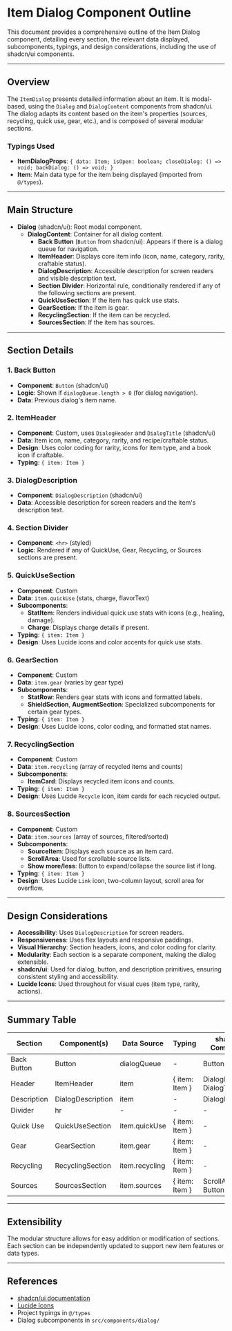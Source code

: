 # Item Dialog Component Outline

This document provides a comprehensive outline of the Item Dialog component, detailing every section, the relevant data displayed, subcomponents, typings, and design considerations, including the use of shadcn/ui components.

---

## Overview

The `ItemDialog` presents detailed information about an item. It is modal-based, using the `Dialog` and `DialogContent` components from shadcn/ui. The dialog adapts its content based on the item's properties (sources, recycling, quick use, gear, etc.), and is composed of several modular sections.

### Typings Used

-   **ItemDialogProps**: `{ data: Item; isOpen: boolean; closeDialog: () => void; backDialog: () => void; }`
-   **Item**: Main data type for the item being displayed (imported from `@/types`).

---

## Main Structure

-   **Dialog** (shadcn/ui): Root modal component.
    -   **DialogContent**: Container for all dialog content.
        -   **Back Button** (`Button` from shadcn/ui): Appears if there is a dialog queue for navigation.
        -   **ItemHeader**: Displays core item info (icon, name, category, rarity, craftable status).
        -   **DialogDescription**: Accessible description for screen readers and visible description text.
        -   **Section Divider**: Horizontal rule, conditionally rendered if any of the following sections are present.
        -   **QuickUseSection**: If the item has quick use stats.
        -   **GearSection**: If the item is gear.
        -   **RecyclingSection**: If the item can be recycled.
        -   **SourcesSection**: If the item has sources.

---

## Section Details

### 1. Back Button

-   **Component**: `Button` (shadcn/ui)
-   **Logic**: Shown if `dialogQueue.length > 0` (for dialog navigation).
-   **Data**: Previous dialog's item name.

### 2. ItemHeader

-   **Component**: Custom, uses `DialogHeader` and `DialogTitle` (shadcn/ui)
-   **Data**: Item icon, name, category, rarity, and recipe/craftable status.
-   **Design**: Uses color coding for rarity, icons for item type, and a book icon if craftable.
-   **Typing**: `{ item: Item }`

### 3. DialogDescription

-   **Component**: `DialogDescription` (shadcn/ui)
-   **Data**: Accessible description for screen readers and the item's description text.

### 4. Section Divider

-   **Component**: `<hr>` (styled)
-   **Logic**: Rendered if any of QuickUse, Gear, Recycling, or Sources sections are present.

### 5. QuickUseSection

-   **Component**: Custom
-   **Data**: `item.quickUse` (stats, charge, flavorText)
-   **Subcomponents**:
    -   **StatItem**: Renders individual quick use stats with icons (e.g., healing, damage).
    -   **Charge**: Displays charge details if present.
-   **Typing**: `{ item: Item }`
-   **Design**: Uses Lucide icons and color accents for quick use stats.

### 6. GearSection

-   **Component**: Custom
-   **Data**: `item.gear` (varies by gear type)
-   **Subcomponents**:
    -   **StatRow**: Renders gear stats with icons and formatted labels.
    -   **ShieldSection**, **AugmentSection**: Specialized subcomponents for certain gear types.
-   **Typing**: `{ item: Item }`
-   **Design**: Uses Lucide icons, color coding, and formatted stat names.

### 7. RecyclingSection

-   **Component**: Custom
-   **Data**: `item.recycling` (array of recycled items and counts)
-   **Subcomponents**:
    -   **ItemCard**: Displays recycled item icons and counts.
-   **Typing**: `{ item: Item }`
-   **Design**: Uses Lucide `Recycle` icon, item cards for each recycled output.

### 8. SourcesSection

-   **Component**: Custom
-   **Data**: `item.sources` (array of sources, filtered/sorted)
-   **Subcomponents**:
    -   **SourceItem**: Displays each source as an item card.
    -   **ScrollArea**: Used for scrollable source lists.
    -   **Show more/less**: Button to expand/collapse the source list if long.
-   **Typing**: `{ item: Item }`
-   **Design**: Uses Lucide `Link` icon, two-column layout, scroll area for overflow.

---

## Design Considerations

-   **Accessibility**: Uses `DialogDescription` for screen readers.
-   **Responsiveness**: Uses flex layouts and responsive paddings.
-   **Visual Hierarchy**: Section headers, icons, and color coding for clarity.
-   **Modularity**: Each section is a separate component, making the dialog extensible.
-   **shadcn/ui**: Used for dialog, button, and description primitives, ensuring consistent styling and accessibility.
-   **Lucide Icons**: Used throughout for visual cues (item type, rarity, actions).

---

## Summary Table

| Section     | Component(s)      | Data Source    | Typing         | shadcn/ui Components      |
| ----------- | ----------------- | -------------- | -------------- | ------------------------- |
| Back Button | Button            | dialogQueue    | -              | Button                    |
| Header      | ItemHeader        | item           | { item: Item } | DialogHeader, DialogTitle |
| Description | DialogDescription | item           | -              | DialogDescription         |
| Divider     | hr                | -              | -              | -                         |
| Quick Use   | QuickUseSection   | item.quickUse  | { item: Item } | -                         |
| Gear        | GearSection       | item.gear      | { item: Item } | -                         |
| Recycling   | RecyclingSection  | item.recycling | { item: Item } | -                         |
| Sources     | SourcesSection    | item.sources   | { item: Item } | ScrollArea, Button        |

---

## Extensibility

The modular structure allows for easy addition or modification of sections. Each section can be independently updated to support new item features or data types.

---

## References

-   [shadcn/ui documentation](https://ui.shadcn.com/)
-   [Lucide Icons](https://lucide.dev/)
-   Project typings in `@/types`
-   Dialog subcomponents in `src/components/dialog/`
